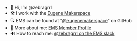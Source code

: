 - 👋 Hi, I’m @zebragrrl
- 🛠 I work with the [Eugene Makerspace](http://www.eugenemakerspace.com)
- 🔍 EMS can be found at "[@eugenemakerspace](https://github.com/eugenemakerspace)" on GitHub
- 👤 More about me: [EMS Member Profile](https://wiki.eugenemakerspace.com/User:Zebragrrl)
- 🔊 How to reach me: [\@zebragrrl on the EMS slack](http://bit.ly/ems-slack)

<!---
zebragrrl/zebragrrl is a ✨ special ✨ repository because its `README.md` (this file) appears on your GitHub profile.
You can click the Preview link to take a look at your changes.
--->

